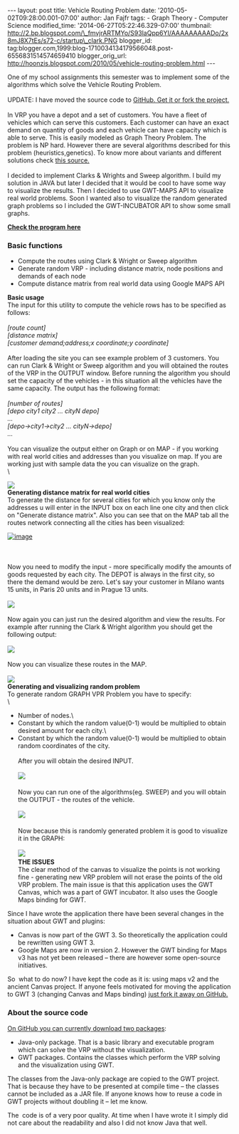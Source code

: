 --- layout: post title: Vehicle Routing Problem date:
'2010-05-02T09:28:00.001-07:00' author: Jan Fajfr tags: - Graph Theory -
Computer Science modified\_time: '2014-06-27T05:22:46.329-07:00'
thumbnail:
http://2.bp.blogspot.com/\_fmvjrARTMYo/S93laQpp6YI/AAAAAAAAADo/2x8mJ8X7tEs/s72-c/startup\_clark.PNG
blogger\_id:
tag:blogger.com,1999:blog-1710034134179566048.post-6556831514574659410
blogger\_orig\_url:
http://hoonzis.blogspot.com/2010/05/vehicle-routing-problem.html ---

One of my school assignments this semester was to implement some of the
algorithms which solve the Vehicle Routing Problem.\
\
UPDATE: I have moved the source code to [GitHub. Get it or fork the
project.](https://github.com/hoonzis/Vehical-Routing-Problem)\
\
In VRP you have a depot and a set of customers. You have a fleet of
vehicles which can serve this customers. Each customer can have an exact
demand on quantity of goods and each vehicle can have capacity which is
able to serve. This is easily modeled as Graph Theory Problem. The
problem is NP hard. However there are several algorithms described for
this problem (heuristics,genetics). To know more about variants and
different solutions check [this
source.](http://neo.lcc.uma.es/radi-aeb/WebVRP/)\
\
I decided to implement Clarks & Wrights and Sweep algorithm. I build my
solution in JAVA but later I decided that it would be cool to have some
way to visualize the results. Then I decided to use GWT-MAPS API to
visualize real world problems. Soon I wanted also to visualize the
random generated graph problems so I included the GWT-INCUBATOR API to
show some small graphs.

**[Check the program
here](http://hoonzis.github.io/Vehical-Routing-Problem/vrp/)**

### Basic functions

-   Compute the routes using Clark & Wright or Sweep algorithm
-   Generate random VRP - including distance matrix, node positions and
    demands of each node
-   Compute distance matrix from real world data using Google MAPS API

**Basic usage**\
The input for this utility to compute the vehicle rows has to be
specified as follows:\
\
*\[route count\]\
\[distance matrix\]\
\[customer demand;address;x coordinate;y coordinate\]*\
\
After loading the site you can see example problem of 3 customers. You
can run Clark & Wright or Sweep algorithm and you will obtained the
routes of the VRP in the OUTPUT window. Before running the algorithm you
should set the capacity of the vehicles - in this situation all the
vehicles have the same capacity. The output has the following format:\
\
*\[number of routes\]\
\[depo city1 city2 ... cityN depo\]\
...\
\[depo-&gt;city1-&gt;city2 ... cityN-&gt;depo\]\
...*\
\
You can visualize the output either on Graph or on MAP - if you working
with real world cities and addresses than you visualize on map. If you
are working just with sample data the you can visualize on the graph.\
\

[![](http://2.bp.blogspot.com/_fmvjrARTMYo/S93laQpp6YI/AAAAAAAAADo/2x8mJ8X7tEs/s320/startup_clark.PNG)](http://2.bp.blogspot.com/_fmvjrARTMYo/S93laQpp6YI/AAAAAAAAADo/2x8mJ8X7tEs/s1600/startup_clark.PNG)\
**Generating distance matrix for real world cities**\
To generate the distance for several cities for which you know only the
addresses u will enter in the INPUT box on each line one city and then
click on "Generate distance matrix". Also you can see that on the MAP
tab all the routes network connecting all the cities has been
visualized:

[![image](http://lh5.ggpht.com/-uEinipUqU4Q/T94ePNTSYiI/AAAAAAAAAT8/DpBQvJhR1ik/image_thumb.png?imgmax=800 "image")](http://lh5.ggpht.com/-xUXWVSwBDxE/T94eOYpx7jI/AAAAAAAAAT0/AKSKjPURtJs/s1600-h/image%25255B2%25255D.png)\
\
\
\
Now you need to modify the input - more specifically modify the amounts
of goods requested by each city. The DEPOT is always in the first city,
so there the demand would be zero. Let's say your customer in Milano
wants 15 units, in Paris 20 units and in Prague 13 units.\
\
[![](http://3.bp.blogspot.com/_fmvjrARTMYo/S93o2en2IoI/AAAAAAAAAEA/mgrxPp7NEAw/s320/computed_matrix_modified.PNG)](http://3.bp.blogspot.com/_fmvjrARTMYo/S93o2en2IoI/AAAAAAAAAEA/mgrxPp7NEAw/s1600/computed_matrix_modified.PNG)\
\
Now again you can just run the desired algorithm and view the results.
For example after running the Clark & Wright algorithm you should get
the following output:\
\
[![](http://4.bp.blogspot.com/_fmvjrARTMYo/S93pUl2SiLI/AAAAAAAAAEI/NFCliY30Zc4/s320/comp_matrix_clark.PNG)](http://4.bp.blogspot.com/_fmvjrARTMYo/S93pUl2SiLI/AAAAAAAAAEI/NFCliY30Zc4/s1600/comp_matrix_clark.PNG)\
\
Now you can visualize these routes in the MAP.\
\
[![](http://3.bp.blogspot.com/_fmvjrARTMYo/S93thngx90I/AAAAAAAAAEw/RxT6p-OSRmM/s320/slark_computed_map.PNG)](http://3.bp.blogspot.com/_fmvjrARTMYo/S93thngx90I/AAAAAAAAAEw/RxT6p-OSRmM/s1600/slark_computed_map.PNG)\
**Generating and visualizing random problem**\
To generate random GRAPH VPR Problem you have to specify:\
\
- Number of nodes.\
- Constant by which the random value(0-1) would be multiplied to obtain
desired amount for each city.\
- Constant by which the random value(0-1) would be multiplied to obtain
random coordinates of the city.\
\
After you will obtain the desired INPUT.\
\
[![](http://1.bp.blogspot.com/_fmvjrARTMYo/S93rqsbb47I/AAAAAAAAAEQ/2CuepX8raq0/s320/generate_rand.PNG)](http://1.bp.blogspot.com/_fmvjrARTMYo/S93rqsbb47I/AAAAAAAAAEQ/2CuepX8raq0/s1600/generate_rand.PNG)\
\
Now you can run one of the algorithms(eg. SWEEP) and you will obtain the
OUTPUT - the routes of the vehicle.\
\
[![](http://3.bp.blogspot.com/_fmvjrARTMYo/S93su6Eg22I/AAAAAAAAAEg/YlvMU50YmGc/s320/graph_sweep.PNG)](http://3.bp.blogspot.com/_fmvjrARTMYo/S93su6Eg22I/AAAAAAAAAEg/YlvMU50YmGc/s1600/graph_sweep.PNG)\
\
Now because this is randomly generated problem it is good to visualize
it in the GRAPH:\
\
[![](http://1.bp.blogspot.com/_fmvjrARTMYo/S93s52ZWphI/AAAAAAAAAEo/kc5Fv6My3gQ/s320/graph_sweep_out.PNG)](http://1.bp.blogspot.com/_fmvjrARTMYo/S93s52ZWphI/AAAAAAAAAEo/kc5Fv6My3gQ/s1600/graph_sweep_out.PNG)\
**THE ISSUES**\
The clear method of the canvas to visualize the points is not working
fine - generating new VRP problem will not erase the points of the old
VRP problem. The main issue is that this application uses the GWT
Canvas, which was a part of GWT incubator. It also uses the Google Maps
binding for GWT.

Since I have wrote the application there have been several changes in
the situation about GWT and plugins:

-   Canvas is now part of the GWT 3. So theoretically the application
    could be rewritten using GWT 3.
-   Google Maps are now in version 2. However the GWT binding for Maps
    v3 has not yet been released – there are however some
    open-source initiatives.

So  what to do now? I have kept the code as it is: using maps v2 and the
ancient Canvas project. If anyone feels motivated for moving the
application to GWT 3 (changing Canvas and Maps binding) [just fork it
away on GitHub.](https://github.com/hoonzis/Vehical-Routing-Problem)

### About the source code

[On GitHub you can currently download two
packages](https://github.com/hoonzis/Vehical-Routing-Problem):

-   Java-only package. That is a basic library and executable program
    which can solve the VRP without the visualization.
-   GWT packages. Contains the classes which perform the VRP solving and
    the visualization using GWT.

The classes from the Java-only package are copied to the GWT project.
That is because they have to be presented at compile time – the classes
cannot be included as a JAR file. If anyone knows how to reuse a code in
GWT projects without doubling it – let me know.

The  code is of a very poor quality. At time when I have wrote it I
simply did not care about the readability and also I did not know Java
that well.
